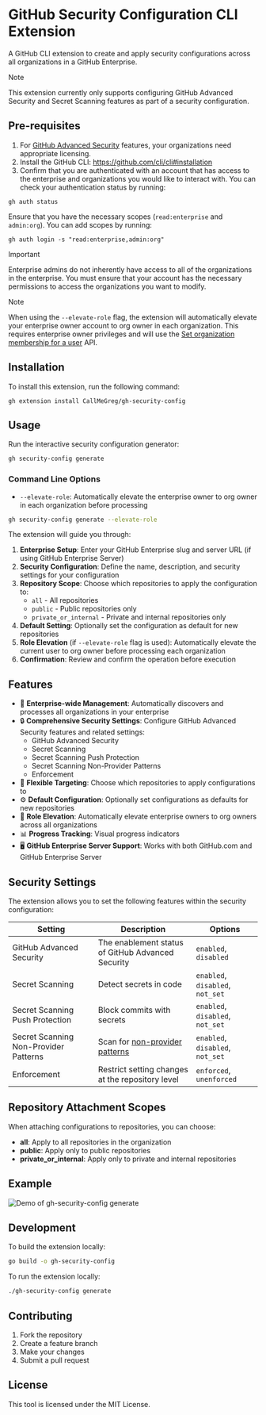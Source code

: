 # GitHub Security Configuration CLI Extension

A GitHub CLI extension to create and apply security configurations across all organizations in a GitHub Enterprise.

> [!NOTE]
> This extension currently only supports configuring GitHub Advanced Security and Secret Scanning features as part of a security configuration.

## Pre-requisites

1. For [GitHub Advanced Security](https://docs.github.com/en/enterprise-cloud@latest/get-started/learning-about-github/about-github-advanced-security) features, your organizations need appropriate licensing.
2. Install the GitHub CLI: https://github.com/cli/cli#installation
3. Confirm that you are authenticated with an account that has access to the enterprise and organizations you would like to interact with. You can check your authentication status by running:

```
gh auth status
```

Ensure that you have the necessary scopes (`read:enterprise` and `admin:org`). You can add scopes by running:

```
gh auth login -s "read:enterprise,admin:org"
```

> [!IMPORTANT]
> Enterprise admins do not inherently have access to all of the organizations in the enterprise. You must ensure that your account has the necessary permissions to access the organizations you want to modify.

> [!NOTE]
> When using the `--elevate-role` flag, the extension will automatically elevate your enterprise owner account to org owner in each organization. This requires enterprise owner privileges and will use the [Set organization membership for a user](https://docs.github.com/en/enterprise-cloud@latest/rest/orgs/members?apiVersion=2022-11-28#set-organization-membership-for-a-user) API.

## Installation

To install this extension, run the following command:
```
gh extension install CallMeGreg/gh-security-config
```

## Usage

Run the interactive security configuration generator:

```bash
gh security-config generate
```

### Command Line Options

- `--elevate-role`: Automatically elevate the enterprise owner to org owner in each organization before processing

```bash
gh security-config generate --elevate-role
```

The extension will guide you through:

1. **Enterprise Setup**: Enter your GitHub Enterprise slug and server URL (if using GitHub Enterprise Server)
2. **Security Configuration**: Define the name, description, and security settings for your configuration
3. **Repository Scope**: Choose which repositories to apply the configuration to:
   - `all` - All repositories
   - `public` - Public repositories only
   - `private_or_internal` - Private and internal repositories only
4. **Default Setting**: Optionally set the configuration as default for new repositories
5. **Role Elevation** (if `--elevate-role` flag is used): Automatically elevate the current user to org owner before processing each organization
6. **Confirmation**: Review and confirm the operation before execution

## Features

- 🏢 **Enterprise-wide Management**: Automatically discovers and processes all organizations in your enterprise
- 🔒 **Comprehensive Security Settings**: Configure GitHub Advanced Security features and related settings:
  - GitHub Advanced Security
  - Secret Scanning
  - Secret Scanning Push Protection
  - Secret Scanning Non-Provider Patterns
  - Enforcement
- 🎯 **Flexible Targeting**: Choose which repositories to apply configurations to
- ⚙️ **Default Configuration**: Optionally set configurations as defaults for new repositories
- 👑 **Role Elevation**: Automatically elevate enterprise owners to org owners across all organizations
- 📊 **Progress Tracking**: Visual progress indicators
- 🖥️ **GitHub Enterprise Server Support**: Works with both GitHub.com and GitHub Enterprise Server

## Security Settings

The extension allows you to set the following features within the security configuration:

| Setting | Description | Options |
|---------|-------------|---------|
| GitHub Advanced Security | The enablement status of GitHub Advanced Security | `enabled`, `disabled` |
| Secret Scanning | Detect secrets in code | `enabled`, `disabled`, `not_set` |
| Secret Scanning Push Protection | Block commits with secrets | `enabled`, `disabled`, `not_set` |
| Secret Scanning Non-Provider Patterns | Scan for [non-provider patterns](https://docs.github.com/en/enterprise-cloud@latest/code-security/secret-scanning/using-advanced-secret-scanning-and-push-protection-features/non-provider-patterns) | `enabled`, `disabled`, `not_set` |
| Enforcement | Restrict setting changes at the repository level | `enforced`, `unenforced` |

## Repository Attachment Scopes

When attaching configurations to repositories, you can choose:

- **all**: Apply to all repositories in the organization
- **public**: Apply only to public repositories
- **private_or_internal**: Apply only to private and internal repositories

## Example

![Demo of gh-security-config generate](images/gh-security-config-demo.gif)

## Development

To build the extension locally:

```bash
go build -o gh-security-config
```

To run the extension locally:

```bash
./gh-security-config generate
```

## Contributing

1. Fork the repository
2. Create a feature branch
3. Make your changes
4. Submit a pull request

## License

This tool is licensed under the MIT License.

